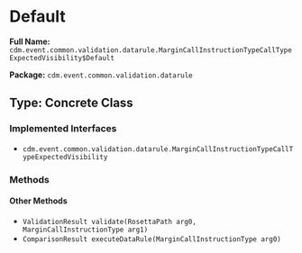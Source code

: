 # Default

**Full Name:** `cdm.event.common.validation.datarule.MarginCallInstructionTypeCallTypeExpectedVisibility$Default`

**Package:** `cdm.event.common.validation.datarule`

## Type: Concrete Class

### Implemented Interfaces

- `cdm.event.common.validation.datarule.MarginCallInstructionTypeCallTypeExpectedVisibility`

### Methods

#### Other Methods

- `ValidationResult validate(RosettaPath arg0, MarginCallInstructionType arg1)`
- `ComparisonResult executeDataRule(MarginCallInstructionType arg0)`

